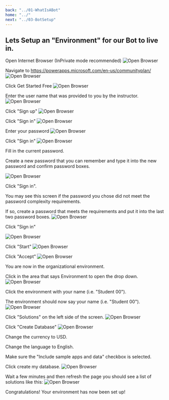 ```yaml
---
back: "../01-WhatIsABot"
home: "../"
next: "../03-BotSetup"
---
```


## Lets Setup an "Environment" for our Bot to live in. 

Open Internet Browser (InPrivate mode recommended)
![Open Browser](./images/ES01.png) 

Navigate to https://powerapps.microsoft.com/en-us/communityplan/
![Open Browser](./images/ES02.png)

Click Get Started Free
![Open Browser](./images/ES03.png)

Enter the user name that was provided to you by the instructor.  
![Open Browser](./images/ES04.png)

Click "Sign up"
![Open Browser](./images/ES05.png)

Click "Sign in"
![Open Browser](./images/ES06.png)

Enter your password
![Open Browser](./images/ES07.png)

Click "Sign in"
![Open Browser](./images/ES08.png)

Fill in the current password.

Create a new password that you can remember and type it into the new password and confirm password boxes.


![Open Browser](./images/ES09.png)

Click "Sign in".

You may see this screen if the password you chose did not meet the password complexity requirements.

If so, create a password that meets the requirements and put it into the last two password boxes.
![Open Browser](./images/ES10.png)

Click "Sign in"


![Open Browser](./images/ES12.png)

Click "Start"
![Open Browser](./images/ES13.png)

Click "Accept"
![Open Browser](./images/ES14.png)

You are now in the organizational environment.

Click in the area that says Environment to open the drop down.
![Open Browser](./images/ES15v2.png)

Click the environment with your name (i.e. "Student 00").

The environment should now say your name (i.e. "Student 00").
![Open Browser](./images/ES16v2.png)

Click "Solutions" on the left side of the screen.
![Open Browser](./images/ES17.png)

Click "Create Database"
![Open Browser](./images/ES18.png)

Change the currency to USD.

Change the language to English.

Make sure the "Include sample apps and data" checkbox is selected.

Click create my database.
![Open Browser](./images/ES19.png)

Wait a few minutes and then refresh the page you should see a list of solutions like this:
![Open Browser](./images/ES20.png)

Congratulations! Your environment has now been set up!

